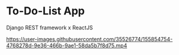 # To-Do-List App

Django REST framework    x    ReactJS

https://user-images.githubusercontent.com/35526774/155854754-4768278d-9e36-466b-9ae1-58da5b7f8d75.mp4

